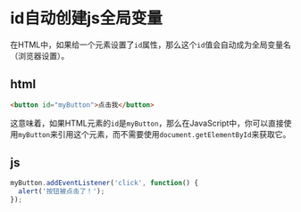 # id自动创建js全局变量

在HTML中，如果给一个元素设置了`id`属性，那么这个`id`值会自动成为全局变量名（浏览器设置）。

## html

```html
<button id="myButton">点击我</button>
```

这意味着，如果HTML元素的`id`是`myButton`，那么在JavaScript中，你可以直接使用`myButton`来引用这个元素，而不需要使用`document.getElementById`来获取它。

## js

```js
myButton.addEventListener('click', function() {
  alert('按钮被点击了！');
});
```

